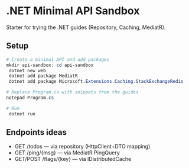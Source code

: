 # .NET Minimal API Sandbox

Starter for trying the .NET guides (Repository, Caching, MediatR).

## Setup

```powershell
# Create a minimal API and add packages
mkdir api-sandbox; cd api-sandbox
 dotnet new web
 dotnet add package MediatR
 dotnet add package Microsoft.Extensions.Caching.StackExchangeRedis

# Replace Program.cs with snippets from the guides
notepad Program.cs

# Run
 dotnet run
```

## Endpoints ideas

- GET /todos — via repository (HttpClient+DTO mapping)
- GET /ping/{msg} — via MediatR PingQuery
- GET/POST /flags/{key} — via IDistributedCache
